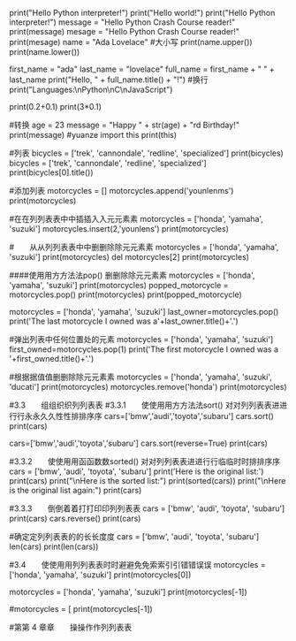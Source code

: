 print("Hello Python interpreter!")
print("Hello world!")
print("Hello Python interpreter!")
message = "Hello Python Crash Course reader!"
print(message)
mesage = "Hello Python Crash Course reader!"
print(mesage)
name = "Ada Lovelace"
#大小写
print(name.upper())
print(name.lower())

first_name = "ada"
last_name = "lovelace"
full_name = first_name + " " + last_name
print("Hello, " + full_name.title() + "!")
#换行
print("Languages:\nPython\nC\nJavaScript")

print(0.2+0.1)
print(3*0.1)

#转换
age = 23
message = "Happy " + str(age) + "rd Birthday!"
print(message)
#yuanze
import this
print(this)

#列表
bicycles = ['trek', 'cannondale', 'redline', 'specialized']
print(bicycles)
bicycles = ['trek', 'cannondale', 'redline', 'specialized']
print(bicycles[0].title())

#添加列表
motorcycles = []
motorcycles.append('younlenms')
print(motorcycles)

#在在列列表表中中插插入入元元素素
motorcycles = ['honda', 'yamaha', 'suzuki']
motorcycles.insert(2,'younlens')
print(motorcycles)

#　　从从列列表表中中删删除除元元素素
motorcycles = ['honda', 'yamaha', 'suzuki']
print(motorcycles)
del motorcycles[2]
print(motorcycles)


####使用用方方法法pop() 删删除除元元素素
motorcycles = ['honda', 'yamaha', 'suzuki']
print(motorcycles)
popped_motorcycle = motorcycles.pop()
print(motorcycles)
print(popped_motorcycle)


motorcycles = ['honda', 'yamaha', 'suzuki']
last_owner=motorcycles.pop()
print('The last motorcycle I owned was a'+last_owner.title()+'.')

#弹出列表中任何位置处的元素
motorcycles = ['honda', 'yamaha', 'suzuki']
first_owned=motorcycles.pop(1)
print('The first motorcycle I owned was a '+first_owned.title()+'.')

#根据据值值删删除除元元素素
motorcycles = ['honda', 'yamaha', 'suzuki', 'ducati']
print(motorcycles)
motorcycles.remove('honda')
print(motorcycles)

#3.3　　组组织织列列表表
#3.3.1　　使使用用方方法法sort() 对对列列表表进进行行永永久久性性排排序序
cars=['bmw','audi','toyota','subaru']
cars.sort()
print(cars)

cars=['bmw','audi','toyota','subaru']
cars.sort(reverse=True)
print(cars)

#3.3.2　　使使用用函函数数sorted() 对对列列表表进进行行临临时时排排序序
cars = ['bmw', 'audi', 'toyota', 'subaru']
print('Here is the original list:')
print(cars)
print("\nHere is the sorted list:")
print(sorted(cars))
print("\nHere is the original list again:")
print(cars)

#3.3.3　　倒倒着着打打印印列列表表
cars = ['bmw', 'audi', 'toyota', 'subaru']
print(cars)
cars.reverse()
print(cars)

#确定定列列表表的的长长度度
cars = ['bmw', 'audi', 'toyota', 'subaru']
len(cars)
print(len(cars))

#3.4　　使使用用列列表表时时避避免免索索引引错错误误
motorcycles = ['honda', 'yamaha', 'suzuki']
print(motorcycles[0])

motorcycles = ['honda', 'yamaha', 'suzuki']
print(motorcycles[-1])

#motorcycles = [ print(motorcycles[-1])


#第第 4 章章　　操操作作列列表表

